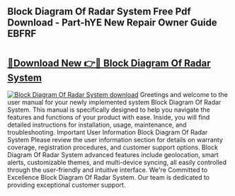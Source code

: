 ## Block Diagram Of Radar System Free Pdf Download - Part-hYE New Repair Owner Guide EBFRF

# <h2><a href="http://dfp8mze.blite.top/?on=Block+Diagram+Of+Radar+System">🔗Download New 👉🔴 Block Diagram Of Radar System</a></h2>

[![Block Diagram Of Radar System download](https://i.imgur.com/lujVjoI.png)](http://dfp8mze.blite.top/?on=Block+Diagram+Of+Radar+System)
Greetings and welcome to the user manual for your newly implemented system Block Diagram Of Radar System. This manual is specifically designed to help you navigate the features and functions of your product with ease. Inside, you will find detailed instructions for installation, usage, maintenance, and troubleshooting. Important User Information Block Diagram Of Radar System Please review the user information section for details on warranty coverage, registration procedures, and customer support options. Block Diagram Of Radar System advanced features include geolocation, smart alerts, customizable themes, and multi-device syncing, all easily controlled through the user-friendly and intuitive interface. We're Committed to Excellence Block Diagram Of Radar System. Our team is dedicated to providing exceptional customer support.
